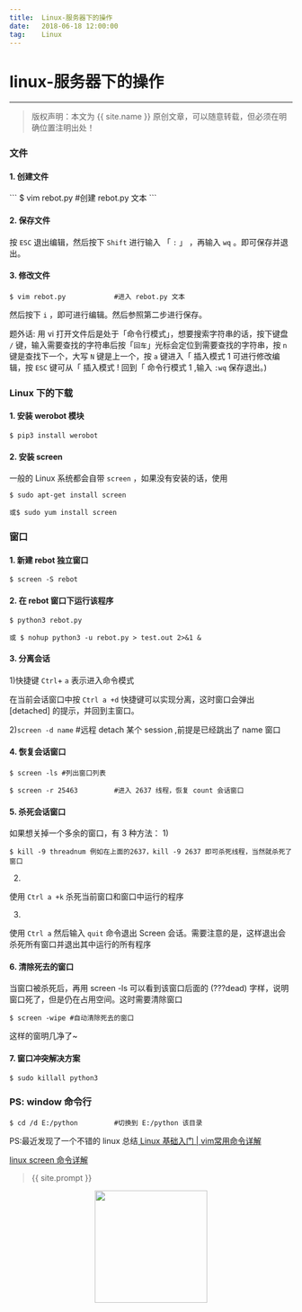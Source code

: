 ```yaml
---              
title:  Linux-服务器下的操作
date:   2018-06-18 12:00:00
tag:    Linux
---
```

# linux-服务器下的操作

***
> 版权声明：本文为 {{ site.name }} 原创文章，可以随意转载，但必须在明确位置注明出处！

### 文件

#### 1. 创建文件

<head><link rel="stylesheet" href="../_layouts/post.html"></head>
```
$ vim rebot.py            #创建 rebot.py 文本
```

#### 2. 保存文件

按 `ESC` 退出编辑，然后按下 `Shift` 进行输入 「 `:` 」 ，再输入 `wq` 。即可保存并退出。

#### 3. 修改文件
```
$ vim rebot.py            #进入 rebot.py 文本
```
然后按下 `i` ，即可进行编辑。然后参照第二步进行保存。
 

题外话: 用 vi 打开文件后是处于「命令行模式」，想要搜索字符串的话，按下键盘 `/` 键，输入需要查找的字符串后按「`回车`」光标会定位到需要查找的字符串，按 `n` 键是查找下一个，大写 `N` 键是上一个，按 `a` 键进入「 插入模式 1 可进行修改编辑，按 `ESC` 键可从「 插入模式 ! 回到「 命令行模式 1 ,输入 `:wq` 保存退出。)

### Linux 下的下载

#### 1. 安装 werobot 模块
```
$ pip3 install werobot
```
#### 2. 安装 screen

一般的 Linux 系统都会自带 `screen` ，如果没有安装的话，使用 
```
$ sudo apt-get install screen
```
```
或$ sudo yum install screen
```
### 窗口

#### 1. 新建 rebot 独立窗口
```
$ screen -S rebot        
```
#### 2. 在 rebot 窗口下运行该程序
```
$ python3 rebot.py
```
```
或 $ nohup python3 -u rebot.py > test.out 2>&1 &         
```
#### 3. 分离会话

1)快捷键 `Ctrl`+ `a` 表示进入命令模式 

在当前会话窗口中按 `Ctrl a +d` 快捷键可以实现分离，这时窗口会弹出 [detached] 的提示，并回到主窗口。

2)`screen -d name` #远程 detach 某个 session ,前提是已经跳出了 name 窗口        

#### 4. 恢复会话窗口
```
$ screen -ls #列出窗口列表
```
```
$ screen -r 25463         #进入 2637 线程，恢复 count 会话窗口
```
#### 5. 杀死会话窗口

如果想关掉一个多余的窗口，有 3 种方法：
1)
```
$ kill -9 threadnum 例如在上面的2637，kill -9 2637 即可杀死线程，当然就杀死了窗口
```

2)
使用 `Ctrl a +k` 杀死当前窗口和窗口中运行的程序

3)
使用 `Ctrl a` 然后输入 `quit` 命令退出 Screen 会话。需要注意的是，这样退出会杀死所有窗口并退出其中运行的所有程序

#### 6. 清除死去的窗口

当窗口被杀死后，再用 screen -ls 可以看到该窗口后面的 (???dead) 字样，说明窗口死了，但是仍在占用空间。这时需要清除窗口
```
$ screen -wipe #自动清除死去的窗口
```
这样的窗明几净了~

#### 7. 窗口冲突解决方案
```
$ sudo killall python3
```
### PS: window 命令行
```
$ cd /d E:/python         #切换到 E:/python 该目录
```


PS:最近发现了一个不错的 linux 总结<a href="https://mp.weixin.qq.com/s/QRlFRiO6RXqBenWGZGGJVw"> Linux 基础入门 | vim常用命令详解
</a>

<a href="http://www.cnblogs.com/mchina/archive/2013/01/30/2880680.html"> linux screen 命令详解
</a>

> {{ site.prompt }}

<div  align="center">
<img src="https://rengui520.github.io/images/wechart.jpg" width = "200" height = "200"/>